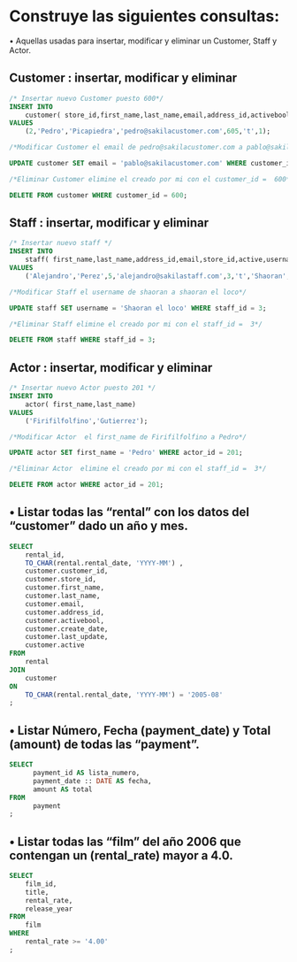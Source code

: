 # Construye las siguientes consultas:

• Aquellas usadas para insertar, modificar y eliminar un Customer, Staff y Actor.

## Customer : insertar, modificar y eliminar

```sql
/* Insertar nuevo Customer puesto 600*/
INSERT INTO
	customer( store_id,first_name,last_name,email,address_id,activebool,active)
VALUES
	(2,'Pedro','Picapiedra','pedro@sakilacustomer.com',605,'t',1);

/*Modificar Customer el email de pedro@sakilacustomer.com a pablo@sakilacustomer.com*/

UPDATE customer SET email = 'pablo@sakilacustomer.com' WHERE customer_id = 600;

/*Eliminar Customer elimine el creado por mi con el customer_id =  600*/

DELETE FROM customer WHERE customer_id = 600;

```

## Staff : insertar, modificar y eliminar

```sql
/* Insertar nuevo staff */
INSERT INTO
	staff( first_name,last_name,address_id,email,store_id,active,username,password)
VALUES
	('Alejandro','Perez',5,'alejandro@sakilastaff.com',3,'t','Shaoran','8cb2237d0679ca88db6464eac60da97487597545');

/*Modificar Staff el username de shaoran a shaoran el loco*/

UPDATE staff SET username = 'Shaoran el loco' WHERE staff_id = 3;

/*Eliminar Staff elimine el creado por mi con el staff_id =  3*/

DELETE FROM staff WHERE staff_id = 3;

```

## Actor : insertar, modificar y eliminar

```sql
/* Insertar nuevo Actor puesto 201 */
INSERT INTO
	actor( first_name,last_name)
VALUES
	('Firifilfolfino','Gutierrez');

/*Modificar Actor  el first_name de Firifilfolfino a Pedro*/

UPDATE actor SET first_name = 'Pedro' WHERE actor_id = 201;

/*Eliminar Actor  elimine el creado por mi con el staff_id =  3*/

DELETE FROM actor WHERE actor_id = 201;

```

## • Listar todas las “rental” con los datos del “customer” dado un año y mes.

```sql
SELECT
	rental_id,
	TO_CHAR(rental.rental_date, 'YYYY-MM') ,
	customer.customer_id,
	customer.store_id,
	customer.first_name,
	customer.last_name,
	customer.email,
	customer.address_id,
	customer.activebool,
	customer.create_date,
	customer.last_update,
	customer.active
FROM
	rental
JOIN
	customer
ON
	TO_CHAR(rental.rental_date, 'YYYY-MM') = '2005-08'
;

```

## • Listar Número, Fecha (payment_date) y Total (amount) de todas las “payment”.

```sql
SELECT
	  payment_id AS lista_numero,
	  payment_date :: DATE AS fecha,
	  amount AS total
FROM
	  payment
;

```

## • Listar todas las “film” del año 2006 que contengan un (rental_rate) mayor a 4.0.

```sql
SELECT
	film_id,
	title,
	rental_rate,
	release_year
FROM
	film
WHERE
	rental_rate >= '4.00'
;

```

